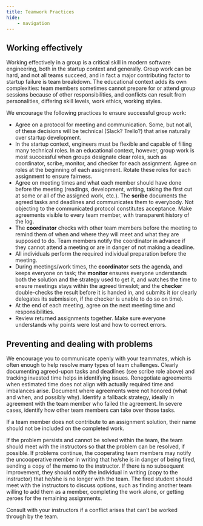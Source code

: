 ```yaml
---
title: Teamwork Practices
hide:
    - navigation
---
```


## Working effectively

Working effectively in a group is a critical skill in modern software
  engineering, both in the startup context and generally.  Group work can be
  hard, and not all teams succeed, and in fact a major contributing factor to
  startup failure is team breakdown. The educational context adds its own
  complexities: team members sometimes cannot prepare for or attend group
  sessions because of other responsibilities, and conflicts can result from
  personalities, differing skill levels, work ethics, working styles.

We encourage the following practices to ensure successful group work:

- Agree on a protocol for meeting and communication.  Some, but not all, of
  these decisions will be technical (Slack? Trello?) that arise naturally over
  startup development.
- In the startup context, engineers must be flexible and capable of filling
  many technical roles.  In an educational context, however, group work is most
  successful when groups designate clear roles, such as coordinator, scribe,
  monitor, and checker for each assignment. Agree on roles at the beginning of
  each assignment. Rotate these roles for each assignment to ensure
  fairness.
- Agree on meeting times and what each member should have done before the
  meeting (readings, development, writing, taking the first cut at some or all
  of the assigned work, etc.). The **scribe** documents the agreed tasks and
  deadlines and communicates them to everybody. Not objecting to the
  communicated protocol constitutes acceptance. Make agreements visible to every
  team member, with transparent history of the log.
- The **coordinator** checks with other team members before the meeting to
  remind them of when and where they will meet and what they are supposed to
  do. Team members notify the coordinator in advance if they cannot attend a
  meeting or are in danger of not making a deadline.
- All individuals perform the required individual preparation before the
  meeting.
- During meetings/work times, the **coordinator** sets  the agenda, and
  keeps everyone on task; the **monitor** ensures everyone understands both
  the solution and the strategy used to get it, and watches the time to ensure
  meetings stays within the agreed timeslot; and the **checker** double-checks the
  result before it is handed in, and submits it (or clearly delegates its
  submission, if the checker is unable to do so on time).
- At the end of each meeting, agree on the next meeting time and responsibilities.
- Review returned assignments together. Make sure everyone understands why
  points were lost and how to correct errors.

## Preventing and dealing with problems ##

We encourage you to communicate openly with your teammates, which is often enough to help resolve many types
  of team challenges. Clearly documenting agreed-upon tasks and deadlines (see
  scribe role above) and tracking invested time helps in identifying
  issues. Renegotiate agreements when estimated time does not align with
  actually required time and imbalances arise. Document where agreements were
  not honored (what and when, and possibly why). Identify a fallback strategy,
  ideally in agreement with the team member who failed the agreement. In severe
  cases, identify how other team members can take over those tasks.

If a team member does not contribute to an assignment solution, their name
  should not be included on the completed work.

If the problem persists and cannot be solved within the team, the team should
  meet with the instructors so that the problem can be resolved, if possible. If
  problems continue, the cooperating team members may notify the uncooperative
  member in writing that he/she is in danger of being fired, sending a copy of
  the memo to the instructor. If there is no subsequent improvement, they should
  notify the individual in writing (copy to the instructor) that he/she is no
  longer with the team. The fired student should meet with the instructors to
  discuss options, such as finding another team willing to add them as a member,
  completing the work alone, or getting zeroes for the remaining
  assignments.

Consult with your instructors if a conflict arises that can't be worked
  through by the team.


